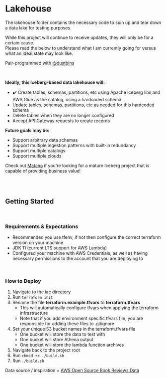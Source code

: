 # Lakehouse

The lakehouse folder contains the necessary code to spin up and tear down a data lake for testing purposes.

While this project will continue to receive updates, they will only be for a certain cause. <br />
Please read the below to understand what I am currently going for versus what an ideal state may look like.

Pair-programmed with [@dustbins](https://github.com/dustbins)

<br />

__Ideally, this Iceberg-based data lakehouse will:__

- :heavy_check_mark: Create tables, schemas, partitions, etc using Apache Iceberg libs and AWS Glue as the catalog, using a hardcoded schema
- Update tables, schemas, partitions, etc as needed for this hardcoded schema
- Delete tables when they are no longer configured
- Accept API Gateway requests to create records 


__Future goals may be:__

- Support arbitrary data schemas
- Support multiple ingestion patterns with built-in redundancy
- Support multiple catalogs
- Support multiple clouds

Check out [Matano](https://github.com/matanolabs/matano) if you're looking for a mature Iceberg project that is capable of providing business value!

<br />
<br />

## Getting Started

<br />

### Requirements & Expectations

- Recommended you use tfenv, if not then configure the correct terraform version on your machine
- JDK 11 (current LTS support for AWS Lambda)
- Configured your machine with AWS Credentials, as well as having necessary permissions to the account that you are deploying to

<br />

### How to Deploy

1. Navigate to the iac directory
1. Run `terraform init` 
1. Rename the file __terraform.example.tfvars__ to __terraform.tfvars__
    - This will automatically configure tfvars when applying the terraform infrastructure
    - Note that if you add environment specific tfvars file, you are responsible for adding these files to .gitignore
1. Set your unique S3 bucket names in the terraform.tfvars file
    - One bucket will store the data to test with
    - One bucket will store Athena output
    - One bucket will store the lambda function archives
1. Navigate back to the project root
1. Run `chmod +x ./build.sh`
1. Run `./build.sh`


Data source / inspiration = [AWS Open Source Book Reviews Data](https://s3.console.aws.amazon.com/s3/buckets/amazon-reviews-pds?region=us-east-1&prefix=parquet/product_category%3DBooks/&showversions=false)

